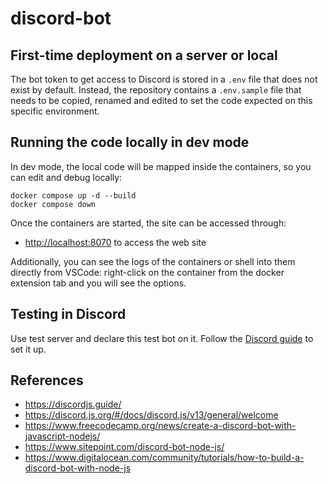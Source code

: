# discord-bot

## First-time deployment on a server or local

The bot token to get access to Discord is stored in a `.env` file that does not exist by default. Instead, the repository contains a `.env.sample` file that needs to be copied, renamed and edited to set the code expected on this specific environment.

## Running the code locally in dev mode

In dev mode, the local code will be mapped inside the containers, so you can edit and debug locally:

    docker compose up -d --build
    docker compose down

Once the containers are started, the site can be accessed through:

- <http://localhost:8070> to access the web site

Additionally, you can see the logs of the containers or shell into them directly from VSCode: right-click on the container from the docker extension tab and you will see the options.

## Testing in Discord

Use test server and declare this test bot on it. Follow the [Discord guide](https://discordjs.guide/) to set it up.

## References

- <https://discordjs.guide/>
- <https://discord.js.org/#/docs/discord.js/v13/general/welcome>
- <https://www.freecodecamp.org/news/create-a-discord-bot-with-javascript-nodejs/>
- <https://www.sitepoint.com/discord-bot-node-js/>
- <https://www.digitalocean.com/community/tutorials/how-to-build-a-discord-bot-with-node-js>
